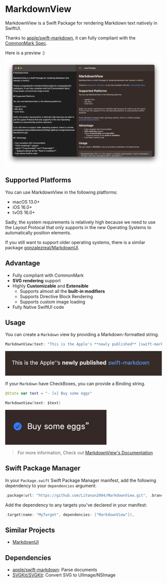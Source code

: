 # MarkdownView

MarkdownView is a Swift Package for rendering Markdown text natively in SwiftUI.

Thanks to [apple/swift-markdown](https://github.com/apple/swift-markdown), it can fully compliant with the [CommonMark Spec](https://spec.commonmark.org/current/).

Here is a preview :)

![](Images/overall.jpeg)

## Supported Platforms

You can use MarkdownView in the following platforms:

* macOS 13.0+
* iOS 16.0+
* tvOS 16.0+

Sadly, the system requirements is relatively high because we need to use the Layout Protocal that only supports in the new Operating Systems to automatically position elements.  

If you still want to support older operating systems, there is a similar package [gonzalezreal/MarkdownUI](https://github.com/gonzalezreal/MarkdownUI.git).

## Advantage

- Fully compliant with CommonMark
- **SVG rendering** support
-  Highly **Customizable** and **Extensible**
    - Supports almost all the **built-in modifiers**
    - Supports Directive Block Rendering
    - Supports custom image loading
-  Fully Native SwiftUI code

## Usage

You can create a `Markdown` view by providing a Markdown-formatted string.

```swift
MarkdownView(text: "This is the Apple's **newly published** [swift-markdown](https://github.com/apple/swift-markdown)")
```

![](Images/bold_and_links.png)

If your `Markdown` have CheckBoxes, you can provide a Binding string.

```swift
@State var text = "- [x] Buy some eggs"
```

```swift
MarkdownView(text: $text)
```   
![](Images/checkbox.png)

> For more information, Check out [MarkdownView's Documentation](https://liyanan2004.github.io/MarkdownView/documentation/markdownview/)

## Swift Package Manager

In your `Package.swift` Swift Package Manager manifest, add the following dependency to your `dependencies` argument:

```swift
.package(url: "https://github.com/LiYanan2004/MarkdownView.git", .branch("main")),
```

Add the dependency to any targets you've declared in your manifest:

```swift
.target(name: "MyTarget", dependencies: ["MarkdownView"]),
```

## Similar Projects
- [MarkdownUI](https://github.com/gonzalezreal/MarkdownUI)

## Dependencies
- [apple/swift-markdown](https://github.com/apple/swift-markdown): Parse documents
- [SVGKit/SVGKit](https://github.com/SVGKit/SVGKit): Convert SVG to UIImage/NSImage

